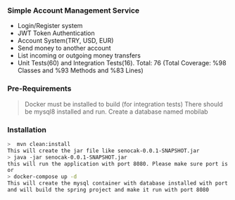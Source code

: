 ### Simple Account Management Service
- Login/Register system
- JWT Token Authentication
- Account System(TRY, USD, EUR)
- Send money to another account
- List incoming or outgoing money transfers
- Unit Tests(60) and Integration Tests(16). Total: 76 (Total Coverage: %98 Classes and %93 Methods and %83 Lines)

### Pre-Requirements
> Docker must  be installed to build (for integration tests)
> There should be mysql8 installed and run. Create a database named mobilab

### Installation
```sh
>  mvn clean:install
This will create the jar file like senocak-0.0.1-SNAPSHOT.jar
> java -jar senocak-0.0.1-SNAPSHOT.jar
this will run the application with port 8080. Please make sure port is free to use
or
> docker-compose up -d 
This will create the mysql container with database installed with port 3306
and will build the spring project and make it run with port 8080 
```
